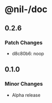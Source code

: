 # @nil-/doc

## 0.2.6

### Patch Changes

-   d8c80b6: noop

## 0.1.0

### Minor Changes

-   Alpha release
